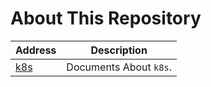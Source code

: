# About This Repository

Address | Description
---|---
[k8s](https://user00000001.github.io/k8s) | Documents About `k8s`.

